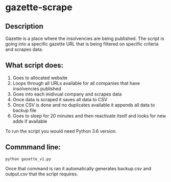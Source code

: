 # gazette-scrape

## Description
Gazette is a place where the insolvencies are being published. The script is going into a specific gazette URL that is being filtered on specific criteria and scrapes data.

## What script does:
1. Goes to allocated website
2. Loops through all URLs available for all companies that have insolvencies published
3. Goes into each inidivual company and scrapes data
4. Once data is scraped it saves all data to CSV
5. Once CSV is done and no duplicates available it appends all data to backup file
6. Goes to sleep for 20 minutes and then reactivate itself and looks for new adds if available

To run the script you would need Python 3.6 version.

## Commmand line:
```
python gazette_v1.py
```


Once that command is ran it automatically generates backup.csv and output.csv that the script requires.
